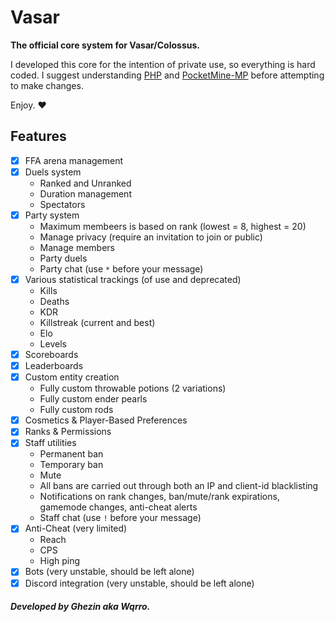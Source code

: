 # Vasar
**The official core system for Vasar/Colossus.**

I developed this core for the intention of private use, so everything is hard coded. I suggest understanding [PHP](https://www.php.net/) and [PocketMine-MP](https://github.com/pmmp/PocketMine-MP) before attempting to make changes.

Enjoy. ❤️️

## Features
- [x] FFA arena management
- [x] Duels system
  - Ranked and Unranked
  - Duration management
  - Spectators
- [x] Party system
  - Maximum membeers is based on rank (lowest = 8, highest = 20)
  - Manage privacy (require an invitation to join or public)
  - Manage members
  - Party duels
  - Party chat (use `*` before your message)
- [x] Various statistical trackings (of use and deprecated)
  - Kills
  - Deaths
  - KDR
  - Killstreak (current and best)
  - Elo
  - Levels
- [x] Scoreboards
- [x] Leaderboards
- [x] Custom entity creation
  - Fully custom throwable potions (2 variations)
  - Fully custom ender pearls
  - Fully custom rods
- [x] Cosmetics & Player-Based Preferences
- [x] Ranks & Permissions
- [x] Staff utilities
  - Permanent ban
  - Temporary ban
  - Mute
  - All bans are carried out through both an IP and client-id blacklisting
  - Notifications on rank changes, ban/mute/rank expirations, gamemode changes, anti-cheat alerts
  - Staff chat (use `!` before your message)
- [x] Anti-Cheat (very limited)
  - Reach
  - CPS
  - High ping
- [x] Bots (very unstable, should be left alone)
- [x] Discord integration (very unstable, should be left alone)

##### Developed by Ghezin aka Wqrro.
